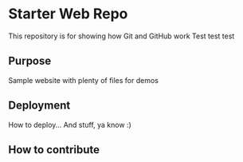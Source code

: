 # Starter Web Repo

This repository is for showing how Git and GitHub work
Test test test

## Purpose

Sample website with plenty of files for demos

## Deployment

How to deploy... And stuff, ya know :)

## How to contribute
